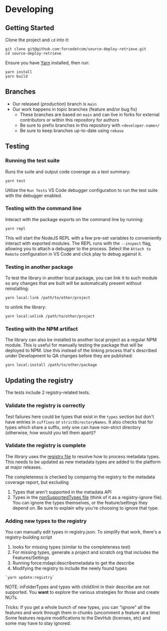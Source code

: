 # Developing

## Getting Started

Clone the project and `cd` into it:

```
git clone git@github.com:forcedotcom/source-deploy-retrieve.git
cd source-deploy-retrieve
```

Ensure you have [Yarn](https://yarnpkg.com/) installed, then run:

```
yarn install
yarn build
```

## Branches

- Our released (_production_) branch is `main`
- Our work happens in _topic_ branches (feature and/or bug fix)
  - These branches are based on `main` and can live in forks for external contributors or within this repository for authors
  - Be sure to prefix branches in this repository with `<developer-name>/`
  - Be sure to keep branches up-to-date using `rebase`

## Testing

### Running the test suite

Runs the suite and output code coverage as a text summary:

```
yarn test
```

Utilize the `Run Tests` VS Code debugger configuration to run the test suite with the debugger enabled.

### Testing with the command line

Interact with the package exports on the command line by running:

```
yarn repl
```

This will start the NodeJS REPL with a few pre-set variables to conveniently interact
with exported modules. The REPL runs with the `--inspect` flag, allowing you to attach a debugger to the process. Select the `Attach to Remote` configuration in VS Code and click play to debug against it.

### Testing in another package

To test the library in another local package, you can link it to such module so any changes that are built will be automatically present without reinstalling:

```
yarn local:link /path/to/other/project
```

to unlink the library:

```
yarn local:unlink /path/to/other/project
```

### Testing with the NPM artifact

The library can also be installed to another local project as a regular NPM module. This is useful for manually testing the package that will be deployed to NPM. Use this instead of the linking process that's described under Development to QA changes before they are published:

```
yarn local:install /path/to/other/package
```

## Updating the registry

The tests include 2 registry-related tests.

### Validate the registry is correctly

Test failures here could be types that exist in the `types` section but don't have entries in `suffixes` or `strictDirectoryNames`.
It also checks that for types which share a suffix, only one can have non-strict directory (otherwise, how would you tell them apart)?

### Validate the registry is complete

The library uses the [registry file](../src/registry/registry.json) to resolve how to process metadata types. This needs to be updated as new metadata types are added to the platform at major releases.

The completeness is checked by comparing the registry to the metadata coverage report, but excluding

1. Types that aren't supported in the metadata API
2. Types in the [nonSupportedTypes file](../src/registry/nonSupportedTypes.ts)  (think of it as a registry-ignore file).  You can ignore the types themselves, or the feature/settings they depend on.  Be sure to explain why you're choosing to ignore that type.

### Adding new types to the registry

You can manually edit types in registry.json.  To simplify that work, there's a registry-building script

1. looks for missing types (similar to the completeness test)
2. For missing types, generate a project and scratch org that includes the Features/Settings
3. Running force:mdapi:describemetadata to get the describe
4. Modifying the registry to include the newly found types

```
`yarn update:registry`
```

NOTE:
inFolderTypes and types with childXml in their describe are not supported.  You **want** to explore the various strategies for those and create NUTs.

Tricks:
If you get a whole bunch of new types, you can "ignore" all the features and work through them in chunks (uncomment a feature at a time)
Some features require modifications to the DevHub (licenses, etc) and some may have to stay ignored.
